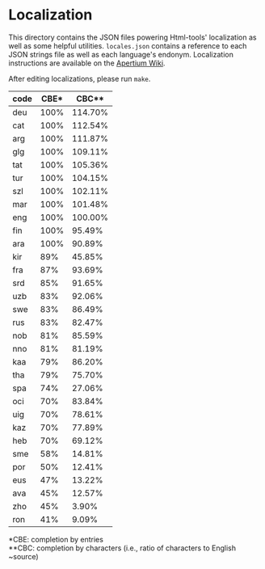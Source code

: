 Localization
============

This directory contains the JSON files powering Html-tools' localization as well as some helpful utilities. `locales.json` contains a reference to each JSON strings file as well as each language's endonym. Localization instructions are available on the [Apertium Wiki](http://wiki.apertium.org/wiki/Apertium-html-tools).

After editing localizations, please run `make`.

<!--table-->
| code | CBE* | CBC** |
|------|------|-------|
| deu  | 100% | 114.70% |
| cat  | 100% | 112.54% |
| arg  | 100% | 111.87% |
| glg  | 100% | 109.11% |
| tat  | 100% | 105.36% |
| tur  | 100% | 104.15% |
| szl  | 100% | 102.11% |
| mar  | 100% | 101.48% |
| eng  | 100% | 100.00% |
| fin  | 100% | 95.49% |
| ara  | 100% | 90.89% |
| kir  | 89% | 45.85% |
| fra  | 87% | 93.69% |
| srd  | 85% | 91.65% |
| uzb  | 83% | 92.06% |
| swe  | 83% | 86.49% |
| rus  | 83% | 82.47% |
| nob  | 81% | 85.59% |
| nno  | 81% | 81.19% |
| kaa  | 79% | 86.20% |
| tha  | 79% | 75.70% |
| spa  | 74% | 27.06% |
| oci  | 70% | 83.84% |
| uig  | 70% | 78.61% |
| kaz  | 70% | 77.89% |
| heb  | 70% | 69.12% |
| sme  | 58% | 14.81% |
| por  | 50% | 12.41% |
| eus  | 47% | 13.22% |
| ava  | 45% | 12.57% |
| zho  | 45% | 3.90% |
| ron  | 41% | 9.09% |

\*CBE: completion by entries<br>
\**CBC: completion by characters (i.e., ratio of characters to English ~source)
